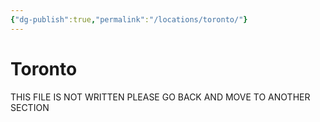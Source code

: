 ```yaml
---
{"dg-publish":true,"permalink":"/locations/toronto/"}
---
```


# Toronto

THIS FILE IS NOT WRITTEN PLEASE GO BACK AND MOVE TO ANOTHER SECTION